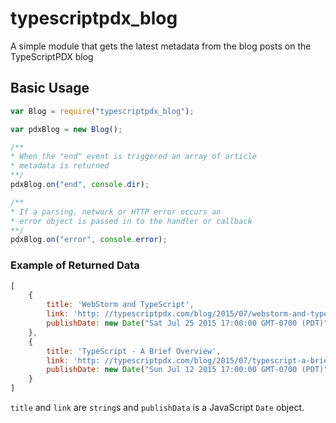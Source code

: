 # typescriptpdx_blog

A simple module that gets the latest metadata from the blog posts on the TypeScriptPDX blog

## Basic Usage

```javascript
var Blog = require("typescriptpdx_blog");

var pdxBlog = new Blog();

/**
* When the "end" event is triggered an array of article 
* metadata is returned
**/
pdxBlog.on("end", console.dir);

/**
* If a parsing, network or HTTP error occurs an
* error object is passed in to the handler or callback
**/
pdxBlog.on("error", console.error);
```

### Example of Returned Data

```javascript
[
    {
        title: 'WebStorm and TypeScript',
        link: 'http: //typescriptpdx.com/blog/2015/07/webstorm-and-typescript',
        publishDate: new Date("Sat Jul 25 2015 17:00:00 GMT-0700 (PDT)")
    },
    {
        title: 'TypeScript - A Brief Overview',
        link: 'http: //typescriptpdx.com/blog/2015/07/typescript-a-brief-overview',
        publishDate: new Date("Sun Jul 12 2015 17:00:00 GMT-0700 (PDT)")
    }
]
```

`title` and `link` are `string`s and `publishData` is a JavaScript `Date` object.
